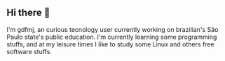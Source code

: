 ## Hi there 👋
I'm gdfmj, an curious tecnology user currently working on brazilian's São Paulo state's public education. I'm currently learning some programming stuffs, and at my leisure times I like to study some Linux and others free software stuffs. 
<!--
**gdfmj/gdfmj** is a ✨ _special_ ✨ repository because its `README.md` (this file) appears on your GitHub profile.

Here are some ideas to get you started:

- 🔭 I’m currently working on ...
- 🌱 I’m currently learning ...
- 👯 I’m looking to collaborate on ...
- 🤔 I’m looking for help with ...
- 💬 Ask me about ...
- 📫 How to reach me: ...
- 😄 Pronouns: ...
- ⚡ Fun fact: ...
-->
